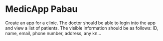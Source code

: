 # MedicApp Pabau
 Create an app for a clinic. The doctor should be able to login into the app and view a list of patients. The visible information should be as follows: ID, name, email, phone number, address, any kn…
